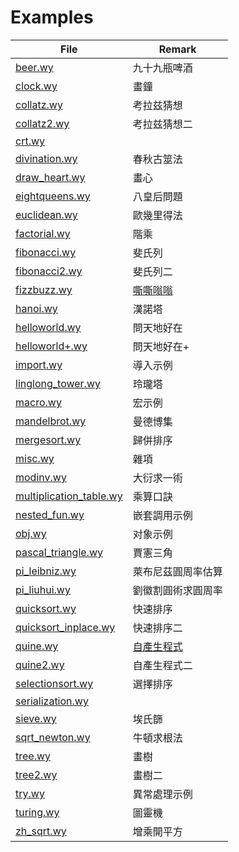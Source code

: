<!-- GENERATED FILE, DO NOT MODIFY-->
# Examples

| File                                   | Remark                    |
| -------------------------------------- | ------------------------- |
| [beer.wy](beer.wy)                     | 九十九瓶啤酒              |
| [clock.wy](clock.wy)                   | 畫鐘                      |
| [collatz.wy](collatz.wy)               | 考拉兹猜想                |
| [collatz2.wy](collatz2.wy)             | 考拉兹猜想二              |
| [crt.wy](crt.wy)                       |                           |
| [divination.wy](divination.wy)         | 春秋古筮法                |
| [draw_heart.wy](draw_heart.wy)         | 畫心                      |
| [eightqueens.wy](eightqueens.wy)       | 八皇后問題                |
| [euclidean.wy](euclidean.wy)           | 歐幾里得法                |
| [factorial.wy](factorial.wy)           | 階乘                      |
| [fibonacci.wy](fibonacci.wy)           | 斐氏列                    |
| [fibonacci2.wy](fibonacci2.wy)         | 斐氏列二                  |
| [fizzbuzz.wy](fizzbuzz.wy)             | [嘶嘶嗡嗡][1]             |
| [hanoi.wy](hanoi.wy)                   | 漢諾塔                    |
| [helloworld.wy](helloworld.wy)         | 問天地好在                |
| [helloworld+.wy](helloworld+.wy)       | 問天地好在+               |
| [import.wy](import.wy)                 | 導入示例                  |
| [linglong_tower.wy](linglong_tower.wy)  | 玲瓏塔                   |
| [macro.wy](macro.wy)                   | 宏示例                    |
| [mandelbrot.wy](mandelbrot.wy)         | 曼德博集                  |
| [mergesort.wy](mergesort.wy)           | 歸併排序                  |
| [misc.wy](misc.wy)                     | 雜項                      |
| [modinv.wy](modinv.wy)                 | 大衍求一術                |
| [multiplication_table.wy](multiplication_table.wy)  | 乘算口訣     |
| [nested_fun.wy](nested_fun.wy)         | 嵌套調用示例              |
| [obj.wy](obj.wy)                       | 对象示例                  |
| [pascal_triangle.wy](pascal_triangle.wy)  | 賈憲三角               |
| [pi_leibniz.wy](pi_leibniz.wy)         | 萊布尼茲圓周率估算        |
| [pi_liuhui.wy](pi_liuhui.wy)           | 劉徽割圓術求圓周率        |
| [quicksort.wy](quicksort.wy)           | 快速排序                  |
| [quicksort_inplace.wy](quicksort_inplace.wy)  | 快速排序二         |
| [quine.wy](quine.wy)                   | [自產生程式][2]           |
| [quine2.wy](quine2.wy)                 | 自產生程式二              |
| [selectionsort.wy](selectionsort.wy)   | 選擇排序                  |
| [serialization.wy](serialization.wy)   |                           |
| [sieve.wy](sieve.wy)                   | 埃氏篩                    |
| [sqrt_newton.wy](sqrt_newton.wy)       | 牛頓求根法                |
| [tree.wy](tree.wy)                     | 畫樹                      |
| [tree2.wy](tree2.wy)                   | 畫樹二                    |
| [try.wy](try.wy)                       | 異常處理示例              |
| [turing.wy](turing.wy)                 | 圖靈機                    |
| [zh_sqrt.wy](zh_sqrt.wy)               | 增乘開平方                |

[1]: https://en.wikipedia.org/wiki/Fizz_buzz
[2]: https://zh.wikipedia.org/wiki/自產生程式
